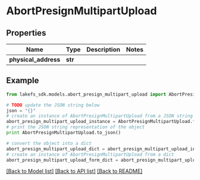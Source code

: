 # AbortPresignMultipartUpload


## Properties

Name | Type | Description | Notes
------------ | ------------- | ------------- | -------------
**physical_address** | **str** |  | 

## Example

```python
from lakefs_sdk.models.abort_presign_multipart_upload import AbortPresignMultipartUpload

# TODO update the JSON string below
json = "{}"
# create an instance of AbortPresignMultipartUpload from a JSON string
abort_presign_multipart_upload_instance = AbortPresignMultipartUpload.from_json(json)
# print the JSON string representation of the object
print AbortPresignMultipartUpload.to_json()

# convert the object into a dict
abort_presign_multipart_upload_dict = abort_presign_multipart_upload_instance.to_dict()
# create an instance of AbortPresignMultipartUpload from a dict
abort_presign_multipart_upload_form_dict = abort_presign_multipart_upload.from_dict(abort_presign_multipart_upload_dict)
```
[[Back to Model list]](../README.md#documentation-for-models) [[Back to API list]](../README.md#documentation-for-api-endpoints) [[Back to README]](../README.md)


